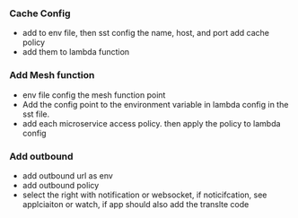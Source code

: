 ### Cache Config
- add to env file, then sst config the name, host, and port add cache policy
- add them to lambda function


### Add Mesh function
- env file config the mesh function point
- Add the config point to the environment variable in lambda config in the sst file.
- add each microservice access policy. then apply the policy to lambda config

### Add outbound
- add outbound url as env
- add outbound policy
- select the right with notification or websocket, if noticifcation, see applciaiton or watch, if app should also add the translte code